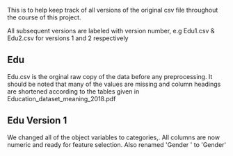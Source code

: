 This is to help keep track of all versions of the original csv file throughout the course of this project.

All subsequent versions are labeled with version number, e.g Edu1.csv & Edu2.csv for versions 1 and 2 respectively 

## Edu
Edu.csv is the orginal raw copy of the data before any preprocessing. It should be noted that many of the values are missing and column headings are shortened according to the tables given in Education_dataset_meaning_2018.pdf

## Edu Version 1
We changed all of the object variables to categories,. All columns are now numeric and ready for feature selection.
Also renamed 'Gender  ' to 'Gender'
